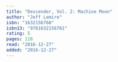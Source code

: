 ```yaml
---
title: "Descender, Vol. 2: Machine Moon"
author: "Jeff Lemire"
isbn: "1632156768"
isbn13: "9781632156761"
rating: 5
pages: 116
read: "2016-12-27"
added: "2016-12-27"
---
```


